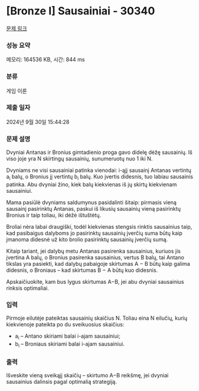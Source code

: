 # [Bronze I] Sausainiai - 30340 

[문제 링크](https://www.acmicpc.net/problem/30340) 

### 성능 요약

메모리: 164536 KB, 시간: 844 ms

### 분류

게임 이론

### 제출 일자

2024년 9월 30일 15:44:28

### 문제 설명

<p>Dvyniai Antanas ir Bronius gimtadienio proga gavo didelę dėžę sausainių. Iš viso joje yra N skirtingų sausainių, sunumeruotų nuo 1 iki N.</p>

<p>Dvyniams ne visi sausainiai patinka vienodai: i-ąjį sausainį Antanas vertintų a<sub>i</sub> balų, o Bronius jį vertintų b<sub>i</sub> balų. Kuo įvertis didesnis, tuo labiau sausainis patinka. Abu dvyniai žino, kiek balų kiekvienas iš jų skirtų kiekvienam sausainiui.</p>

<p>Mama pasiūlė dvyniams saldumynus pasidalinti šitaip: pirmasis vieną sausainį pasirinktų Antanas, paskui iš likusių sausainių vieną pasirinktų Bronius ir taip toliau, iki dėžė ištuštėtų.</p>

<p>Broliai nėra labai draugiški, todėl kiekvienas stengsis rinktis sausainius taip, kad pasibaigus dalyboms jo pasirinktų sausainių įverčių suma būtų kaip įmanoma didesnė už kito brolio pasirinktų sausainių įverčių sumą.</p>

<p>Kitaip tariant, jei dalybų metu Antanas pasirenka sausainius, kuriuos jis įvertina A balų, o Bronius pasirenka sausainius, vertus B balų, tai Antano tikslas yra pasiekti, kad dalybų pabaigoje skirtumas A − B būtų kaip galima didesnis, o Broniaus – kad skirtumas B − A būtų kuo didesnis.</p>

<p>Apskaičiuokite, kam bus lygus skirtumas A−B, jei abu dvyniai sausainius rinksis optimaliai.</p>

### 입력 

 <p>Pirmoje eilutėje pateiktas sausainių skaičius N. Toliau eina N eilučių, kurių kiekvienoje pateikta po du sveikuosius skaičius:</p>

<ul>
	<li>a<sub>i</sub> – Antano skiriami balai i-ajam sausainiui;</li>
	<li>b<sub>i</sub> – Broniaus skiriami balai i-ajam sausainiui.</li>
</ul>

### 출력 

 <p>Išveskite vieną sveikąjį skaičių – skirtumo A−B reikšmę, jei dvyniai sausainius dalinsis pagal optimalią strategiją.</p>

